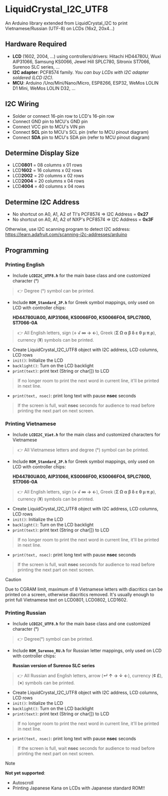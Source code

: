 # LiquidCrystal_I2C_UTF8
An Arduino library extended from LiquidCrystal_I2C to print Vietnamese/Russian (UTF-8) on LCDs (16x2, 20x4...)

## Hardware Required
- **LCD** (1602, 2004, ...) using controllers/drivers:
  Hitachi HD44780U, Wuxi AIP31066, Samsung KS0066, Jewel Hill SPLC780, Sitronix ST7066, Surenoo SLC series, ...
- **I2C adapter**: PCF8574 family. *You can buy LCDs with I2C adapter soldered (LCD I2C).*
- **MCU**: Arduino /Uno/Mini/Nano/Micro, ESP8266, ESP32, WeMos LOLIN D1 Mini, WeMos LOLIN D32, ...

## I2C Wiring
- Solder or connect 16-pin row to LCD's 16-pin row
- Connect GND pin to MCU's GND pin
- Connect VCC pin to MCU's VIN pin
- Connect **SCL** pin to MCU's SCL pin (refer to MCU pinout diagram)
- Connect **SDA** pin to MCU's SDA pin (refer to MCU pinout diagram)

## Determine Display Size
- LCD**0801** = 08 columns x 01 rows
- LCD**1602** = 16 columns x 02 rows
- LCD**2002** = 20 columns x 02 rows
- LCD**2004** = 20 columns x 04 rows
- LCD**4004** = 40 columns x 04 rows

## Determine I2C Address
- No shortcut on A0, A1, A2 of TI's PCF8574    => I2C Address = **0x27**
- No shortcut on A0, A1, A2 of NXP's PCF8574   => I2C Address = **0x3F**

Otherwise, use I2C scanning program to detect I2C address:
https://learn.adafruit.com/scanning-i2c-addresses/arduino

## Programming
### Printing English
- Include **`LCDI2C_UTF8.h`** for the main base class and one customized character (°)
> :point_right: Degree (°) symbol can be printed.
- Include **`ROM_Standard_JP.h`** for Greek symbol mappings, only used on LCD with controller chips:

  **HD44780UA00, AIP31066, KS0066F00, KS0066F04, SPLC780D, ST7066-0A**
> :point_right: All English letters, sign (**÷ √ ∞ → ←**), Greek (**Σ Ω α β δ ε θ μ π ρ**), currency (**¥**) symbols can be printed.
- Create LiquidCrystal_I2C_UTF8 object with I2C address, LCD columns, LCD rows
- `init()`: Initialize the LCD
- `backlight()`: Turn on the LCD backlight
- `print(text)`: print text (String or char[]) to LCD
> If no longer room to print the next word in current line, it'll be printed in next line.
- `print(text, nsec)`: print long text with pause **nsec** seconds
> If the screen is full, wait **nsec** seconds for audience to read before printing the next part on next screen.

### Printing Vietnamese
- Include **`LCDI2C_Viet.h`** for the main class and customized characters for Vietnamese
> :point_right: All Vietnamese letters and degree (°) symbol can be printed.
- Include **`ROM_Standard_JP.h`** for Greek symbol mappings, only used on LCD with controller chips:

  **HD44780UA00, AIP31066, KS0066F00, KS0066F04, SPLC780D, ST7066-0A**
> :point_right: All English letters, sign (**÷ √ ∞ → ←**), Greek (**Σ Ω α β δ ε θ μ π ρ**), currency (**¥**) symbols can be printed.
- Create LiquidCrystal_I2C_UTF8 object with I2C address, LCD columns, LCD rows
- `init()`: Initialize the LCD
- `backlight()`: Turn on the LCD backlight
- `print(text)`: print text (String or char[]) to LCD
> If no longer room to print the next word in current line, it'll be printed in next line.
- `print(text, nsec)`: print long text with pause **nsec** seconds
> If the screen is full, wait **nsec** seconds for audience to read before printing the next part on next screen.

> [!CAUTION]
> Due to CGRAM limit, maximum of 8 Vietnamese letters with diacritics can be printed on a screen, otherwise diacritics removed.
> It's usually enough to print full Vietnamese text on LCD0801, LCD0802, LCD1602.

### Printing Russian
- Include **`LCDI2C_UTF8.h`** for the main base class and one customized character (°)
> :point_right: Degree(°) symbol can be printed.
- Include **`ROM_Surenoo_RU.h`** for Russian letter mappings, only used on LCD with controller chips:

  **Russian version of Surenoo SLC series**
> :point_right: All Russian and English letters, arrow (**↵ ↑ → ↓ ←**), currency (**¢ £**), (**×**) symbols can be printed.
- Create LiquidCrystal_I2C_UTF8 object with I2C address, LCD columns, LCD rows
- `init()`: Initialize the LCD
- `backlight()`: Turn on the LCD backlight
- `print(text)`: print text (String or char[]) to LCD
> If no longer room to print the next word in current line, it'll be printed in next line.
- `print(text, nsec)`: print long text with pause **nsec** seconds
> If the screen is full, wait **nsec** seconds for audience to read before printing the next part on next screen.

> [!NOTE]
> **Not yet supported**:
> - Autoscroll
> - Printing Japanese Kana on LCDs with Japanese standard ROM!!
